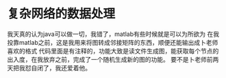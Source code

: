 # 复杂网络的数据处理
我天真的认为java可以做一切，我错了，matlab有些时候就是可以为所欲为
在我投靠matlab之前，这是我用来将图转成邻接矩阵的东西，顺便还能输出成卜老师喜欢的格式
代码里面是有注释的，功能大致是读文件生成图，能获取每个节点的出入度，在我放弃之前，完成了一个随机生成新的图的功能。
要不是卜老师前两天把我怼自闭了，我还爱着他。
